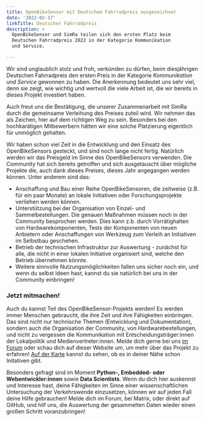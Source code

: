 ```yaml
---
title: OpenBikeSensor mit Deutschem Fahrradpreis ausgezeichnet
date: '2022-02-17'
linkTitle: Deutscher Fahrradpreis
description: >
  OpenBikeSensor und SimRa teilen sich den ersten Platz beim 
  Deutschen Fahrradpreis 2022 in der Kategorie Kommunikation 
  und Service.

---
```


Wir sind unglaublich stolz und froh, verkünden zu dürfen, beim diesjährigen Deutschen Fahrradpreis den ersten Preis in der Kategorie *Kommunikation und Service* gewonnen zu haben. Die Anerkennung bedeutet uns sehr viel, denn sie zeigt, wie wichtig und wertvoll die viele Arbeit ist, die wir bereits in dieses Projekt investiert haben.

Auch freut uns die Bestätigung, die unserer Zusammenarbeit mit SimRa durch die gemeinsame Verleihung des Preises zuteil wird. Wir nehmen das als Zeichen, hier auf dem richtigen Weg zu sein. Besonders bei den hochkarätigen Mitbewerbern hätten wir eine solche Platzierung eigentlich für unmöglich gehalten.

Wir haben schon viel Zeit in die Entwicklung und den Einsatz des OpenBikeSensors gesteckt, und sind noch lange nicht fertig. Natürlich werden wir das Preisgeld im Sinne des OpenBikeSensors verwenden. Die Community hat sich bereits getroffen und sich ausgetauscht über mögliche Projekte die, auch dank dieses Preises, dieses Jahr angegangen werden können. Unter anderem sind das:

  - Anschaffung und Bau einer Reihe OpenBikeSensoren, die zeitweise (z.B. für ein paar Monate) an lokale Initiativen oder Forschungsprojekte verliehen werden können.
  - Unterstützung bei der Organisation von Einzel- und Sammelbestellungen. Die genauen Maßnahmen müssen noch in der Community besprochen werden. Dies kann z.b. durch Vorrätighalten von Hardwarekomponenten, Tests der Komponenten von neuen Anbietern oder Anschaffungen von Werkzeug zum Verleih an Initiativen im Selbstbau geschehen.
  - Betrieb der technischen Infrastruktur zur Auswertung - zunächst für alle, die nicht in einer lokalen Initiative organisiert sind, welche den Betrieb übernehmen könnte.
  - Weitere sinnvolle Nutzungsmöglichkeiten fallen uns sicher noch ein, und wenn du selbst Ideen hast, kannst du sie natürlich bei uns in der Community einbringen!

### Jetzt mitmachen!

Auch du kannst Teil des OpenBikeSensor-Projekts werden!
Es werden immer Menschen gebraucht, die ihre Zeit und ihre Fähigkeiten einbringen.
Das sind nicht nur technische Themen (Entwicklung und Dokumentation), sondern auch die Organisation der Community, von Hardwarebestellungen, und nicht zu vergessen die Kommunikation mit Entscheidungsträger:innen der Lokalpolitik und Medienvertreter:innen.
Melde dich gerne bei uns [im Forum](https://forum.openbikesensor.org) oder schau dich auf dieser Website um, um mehr über das Projekt zu erfahren! [Auf der Karte](/map) kannst du sehen, ob es in deiner Nähe schon Initativen gibt.

Besonders gefragt sind im Moment **Python-, Embedded- oder Webentwickler:innen** sowie **Data Scientists**.
Wenn du dich hier auskennst und Interesse hast, deine Fähigkeiten im Sinne einer wissenschaftlichen Untersuchung der Verkehrswende einzusetzen, können wir auf jeden Fall deine Hilfe gebrauchen!
Melde dich im Forum, bei Matrix, oder direkt auf GitHub, und hilf uns, die Auswertung der gesammelten Daten wieder einen großen Schritt voranzubringen!
